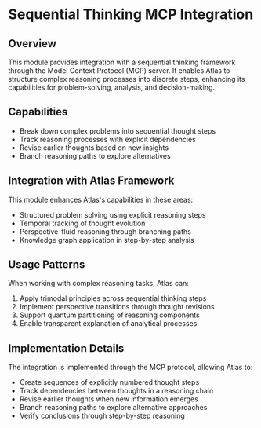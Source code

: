 # Sequential Thinking MCP Integration

## Overview

This module provides integration with a sequential thinking framework through the Model Context Protocol (MCP) server. It enables Atlas to structure complex reasoning processes into discrete steps, enhancing its capabilities for problem-solving, analysis, and decision-making.

## Capabilities

- Break down complex problems into sequential thought steps
- Track reasoning processes with explicit dependencies
- Revise earlier thoughts based on new insights
- Branch reasoning paths to explore alternatives

## Integration with Atlas Framework

This module enhances Atlas's capabilities in these areas:
- Structured problem solving using explicit reasoning steps
- Temporal tracking of thought evolution
- Perspective-fluid reasoning through branching paths
- Knowledge graph application in step-by-step analysis

## Usage Patterns

When working with complex reasoning tasks, Atlas can:
1. Apply trimodal principles across sequential thinking steps
2. Implement perspective transitions through thought revisions
3. Support quantum partitioning of reasoning components
4. Enable transparent explanation of analytical processes

## Implementation Details

The integration is implemented through the MCP protocol, allowing Atlas to:
- Create sequences of explicitly numbered thought steps
- Track dependencies between thoughts in a reasoning chain
- Revise earlier thoughts when new information emerges
- Branch reasoning paths to explore alternative approaches
- Verify conclusions through step-by-step reasoning
